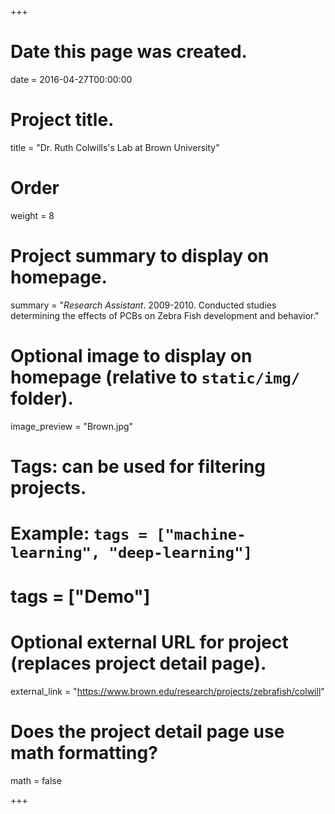 +++
# Date this page was created.
date = 2016-04-27T00:00:00

# Project title.
title = "Dr. Ruth Colwills's Lab at Brown University"

# Order 
weight = 8

# Project summary to display on homepage.
summary = "*Research Assistant*. 2009-2010. Conducted studies determining the effects of PCBs on Zebra Fish development and behavior."

# Optional image to display on homepage (relative to `static/img/` folder).
image_preview = "Brown.jpg"

# Tags: can be used for filtering projects.
# Example: `tags = ["machine-learning", "deep-learning"]`
# tags = ["Demo"]

# Optional external URL for project (replaces project detail page).
external_link = "https://www.brown.edu/research/projects/zebrafish/colwill"

# Does the project detail page use math formatting?
math = false

+++

